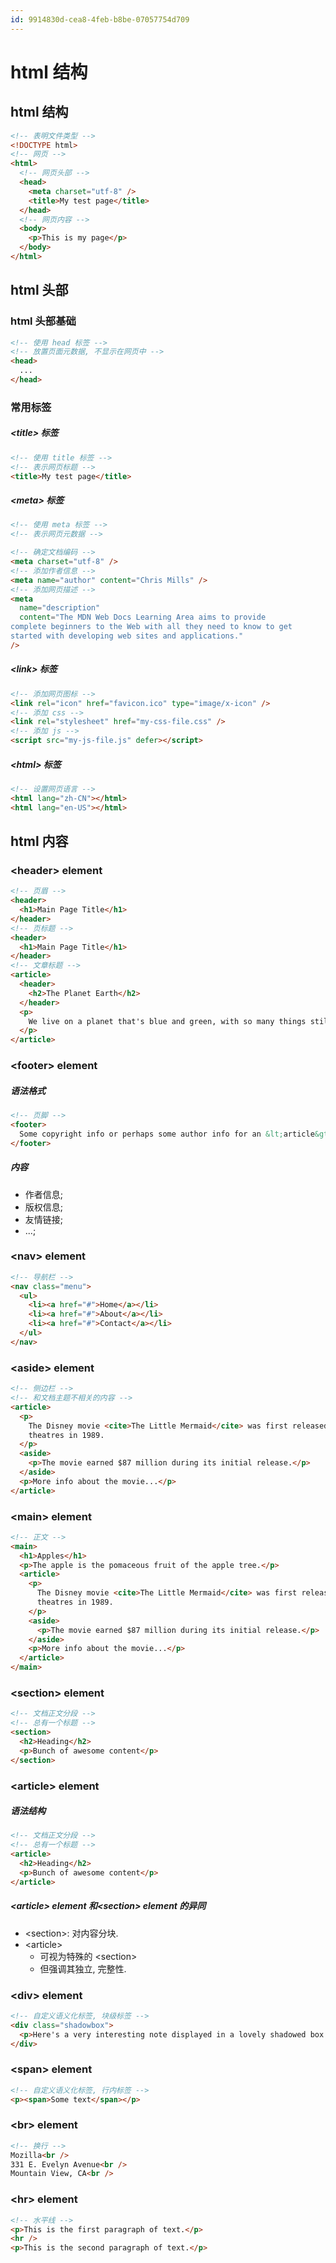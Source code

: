 ```yaml
---
id: 9914830d-cea8-4feb-b8be-07057754d709
---
```


# html 结构

## html 结构

```html
<!-- 表明文件类型 -->
<!DOCTYPE html>
<!-- 网页 -->
<html>
  <!-- 网页头部 -->
  <head>
    <meta charset="utf-8" />
    <title>My test page</title>
  </head>
  <!-- 网页内容 -->
  <body>
    <p>This is my page</p>
  </body>
</html>
```

## html 头部

### html 头部基础

```html
<!-- 使用 head 标签 -->
<!-- 放置页面元数据, 不显示在网页中 -->
<head>
  ...
</head>
```

### 常用标签

##### \<title\> 标签

```html
<!-- 使用 title 标签 -->
<!-- 表示网页标题 -->
<title>My test page</title>
```

##### \<meta\> 标签

```html
<!-- 使用 meta 标签 -->
<!-- 表示网页元数据 -->

<!-- 确定文档编码 -->
<meta charset="utf-8" />
<!-- 添加作者信息 -->
<meta name="author" content="Chris Mills" />
<!-- 添加网页描述 -->
<meta
  name="description"
  content="The MDN Web Docs Learning Area aims to provide
complete beginners to the Web with all they need to know to get
started with developing web sites and applications."
/>
```

##### \<link\> 标签

```html
<!-- 添加网页图标 -->
<link rel="icon" href="favicon.ico" type="image/x-icon" />
<!-- 添加 css -->
<link rel="stylesheet" href="my-css-file.css" />
<!-- 添加 js -->
<script src="my-js-file.js" defer></script>
```

##### \<html\> 标签

```html
<!-- 设置网页语言 -->
<html lang="zh-CN"></html>
<html lang="en-US"></html>
```

## html 内容

### \<header\> element

```html
<!-- 页眉 -->
<header>
  <h1>Main Page Title</h1>
</header>
<!-- 页标题 -->
<header>
  <h1>Main Page Title</h1>
</header>
<!-- 文章标题 -->
<article>
  <header>
    <h2>The Planet Earth</h2>
  </header>
  <p>
    We live on a planet that's blue and green, with so many things still unseen.
  </p>
</article>
```

### \<footer\> element

##### 语法格式

```html
<!-- 页脚 -->
<footer>
  Some copyright info or perhaps some author info for an &lt;article&gt;?
</footer>
```

##### 内容

- 作者信息;
- 版权信息;
- 友情链接;
- ...;

### \<nav\> element

```html
<!-- 导航栏 -->
<nav class="menu">
  <ul>
    <li><a href="#">Home</a></li>
    <li><a href="#">About</a></li>
    <li><a href="#">Contact</a></li>
  </ul>
</nav>
```

### \<aside\> element

```html
<!-- 侧边栏 -->
<!-- 和文档主题不相关的内容 -->
<article>
  <p>
    The Disney movie <cite>The Little Mermaid</cite> was first released to
    theatres in 1989.
  </p>
  <aside>
    <p>The movie earned $87 million during its initial release.</p>
  </aside>
  <p>More info about the movie...</p>
</article>
```

### \<main\> element

```html
<!-- 正文 -->
<main>
  <h1>Apples</h1>
  <p>The apple is the pomaceous fruit of the apple tree.</p>
  <article>
    <p>
      The Disney movie <cite>The Little Mermaid</cite> was first released to
      theatres in 1989.
    </p>
    <aside>
      <p>The movie earned $87 million during its initial release.</p>
    </aside>
    <p>More info about the movie...</p>
  </article>
</main>
```

### \<section\> element

```html
<!-- 文档正文分段 -->
<!-- 总有一个标题 -->
<section>
  <h2>Heading</h2>
  <p>Bunch of awesome content</p>
</section>
```

### \<article\> element

##### 语法结构

```html
<!-- 文档正文分段 -->
<!-- 总有一个标题 -->
<article>
  <h2>Heading</h2>
  <p>Bunch of awesome content</p>
</article>
```

##### \<article\> element 和\<section\> element 的异同

- \<section\>: 对内容分块.
- \<article\>
  - 可视为特殊的 \<section\>
  - 但强调其独立, 完整性.

### \<div\> element

```html
<!-- 自定义语义化标签, 块级标签 -->
<div class="shadowbox">
  <p>Here's a very interesting note displayed in a lovely shadowed box.</p>
</div>
```

### \<span\> element

```html
<!-- 自定义语义化标签, 行内标签 -->
<p><span>Some text</span></p>
```

### \<br\> element

```html
<!-- 换行 -->
Mozilla<br />
331 E. Evelyn Avenue<br />
Mountain View, CA<br />
```

### \<hr\> element

```html
<!-- 水平线 -->
<p>This is the first paragraph of text.</p>
<hr />
<p>This is the second paragraph of text.</p>
```
